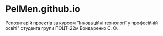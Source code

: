 # PelMen.github.io
Репозитарій проєктів за курсом "Інноваційні технології у професійній освіті" студента групи ПОЦТ-22м Бондаренко С. О.

